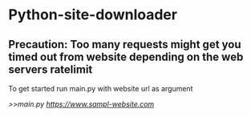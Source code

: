 # Python-site-downloader

## Precaution: Too many requests might get you timed out from website depending on the web servers ratelimit

To get started run main.py with website url as argument

<i>>>main.py https://www.sampl-website.com</i>
